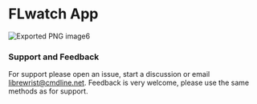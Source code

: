 # FLwatch App #

![Exported PNG image6](https://github.com/user-attachments/assets/68ec6106-4866-442d-8e78-bc80ddba2608)

### Support and Feedback ###
For support please open an issue, start a discussion or email librewrist@cmdline.net. Feedback is very welcome, please use the same methods as for support.
